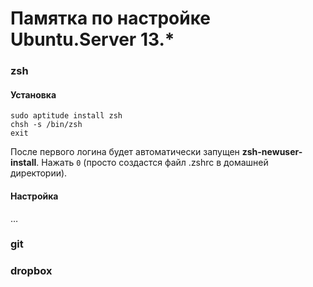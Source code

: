 Памятка по настройке Ubuntu.Server 13.*
=======================================

### zsh
#### Установка
```Shell
sudo aptitude install zsh
chsh -s /bin/zsh
exit
```
После первого логина будет автоматически запущен __zsh-newuser-install__.
Нажать `0` (просто создастся файл .zshrc в домашней директории).

#### Настройка
…


### git

### dropbox